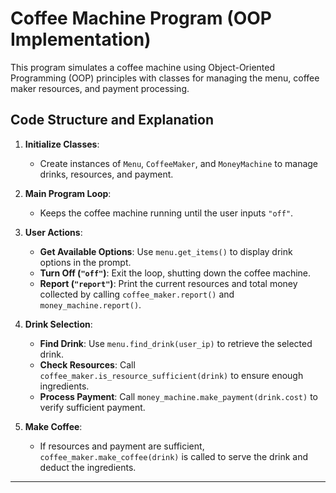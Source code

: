 # Coffee Machine Program (OOP Implementation)

This program simulates a coffee machine using Object-Oriented Programming (OOP) principles with classes for managing the menu, coffee maker resources, and payment processing.

## Code Structure and Explanation

1. **Initialize Classes**:
   - Create instances of `Menu`, `CoffeeMaker`, and `MoneyMachine` to manage drinks, resources, and payment.

2. **Main Program Loop**:
   - Keeps the coffee machine running until the user inputs `"off"`.

3. **User Actions**:
   - **Get Available Options**: Use `menu.get_items()` to display drink options in the prompt.
   - **Turn Off (`"off"`)**: Exit the loop, shutting down the coffee machine.
   - **Report (`"report"`)**: Print the current resources and total money collected by calling `coffee_maker.report()` and `money_machine.report()`.

4. **Drink Selection**:
   - **Find Drink**: Use `menu.find_drink(user_ip)` to retrieve the selected drink.
   - **Check Resources**: Call `coffee_maker.is_resource_sufficient(drink)` to ensure enough ingredients.
   - **Process Payment**: Call `money_machine.make_payment(drink.cost)` to verify sufficient payment.

5. **Make Coffee**:
   - If resources and payment are sufficient, `coffee_maker.make_coffee(drink)` is called to serve the drink and deduct the ingredients.

---

